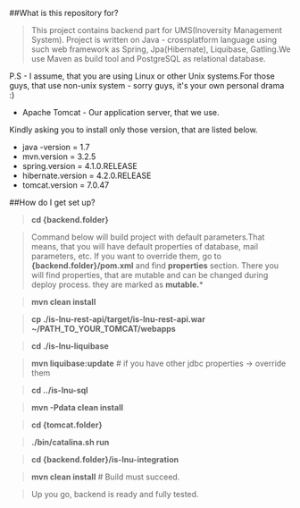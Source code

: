 ##What is this repository for?
>This project contains backend part for UMS(Inoversity Management System).
Project is written on Java - crossplatform language using such web framework as Spring, Jpa(Hibernate), Liquibase, Gatling.We use Maven as build tool and PostgreSQL as relational database.


P.S - I assume, that you  are using Linux or other Unix systems.For those guys, that use non-unix system - sorry guys, it's your own personal drama :)

* Apache Tomcat - Our application server, that we use.

Kindly asking you to install only those version, that are listed below.
* java -version = 1.7
* mvn.version = 3.2.5
* spring.version = 4.1.0.RELEASE
* hibernate.version = 4.2.0.RELEASE
* tomcat.version = 7.0.47

##How do I get set up?

> **cd {backend.folder}**


> Command below will build project with default parameters.That means, that you will have default properties of database, mail parameters, etc. If you want to override them, go to **{backend.folder}/pom.xml** and find **properties** section. There you will find properties, that are mutable and can be changed during deploy process. they are marked as **mutable.***

> **mvn clean install**

> **cp ./is-lnu-rest-api/target/is-lnu-rest-api.war ~/PATH_TO_YOUR_TOMCAT/webapps**

> **cd ./is-lnu-liquibase**

> **mvn liquibase:update** # if you have other jdbc properties -> override them

> **cd ../is-lnu-sql**

> **mvn -Pdata clean install** 

> **cd {tomcat.folder}**

> **./bin/catalina.sh run**

> **cd {backend.folder}/is-lnu-integration**

> **mvn clean install** # Build must succeed.

>Up you go, backend is ready and fully tested.